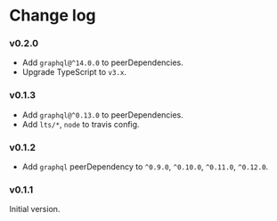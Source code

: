# Change log

### v0.2.0

* Add `graphql@^14.0.0` to peerDependencies.
* Upgrade TypeScript to `v3.x`.

### v0.1.3

* Add `graphql@^0.13.0` to peerDependencies.
* Add `lts/*`, `node` to travis config.

### v0.1.2

* Add `graphql` peerDependency to `^0.9.0`, `^0.10.0`, `^0.11.0`, `^0.12.0`.

### v0.1.1

Initial version.
